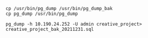 

`cp /usr/bin/pg_dump /usr/bin/pg_dump_bak`  
`cp pg_dump /usr/bin/pg_dump`   


`pg_dump -h 10.190.24.252 -U admin creative_project> creative_project_bak_20211231.sql`

 